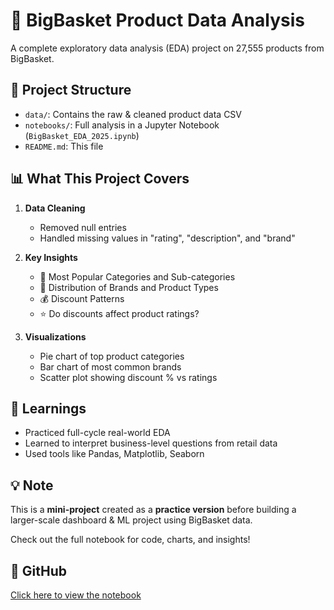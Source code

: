 # 🛒 BigBasket Product Data Analysis

A complete exploratory data analysis (EDA) project on 27,555 products from BigBasket.

## 📁 Project Structure

- `data/`: Contains the raw & cleaned product data CSV
- `notebooks/`: Full analysis in a Jupyter Notebook (`BigBasket_EDA_2025.ipynb`)
- `README.md`: This file

## 📊 What This Project Covers

1. **Data Cleaning**
   - Removed null entries
   - Handled missing values in "rating", "description", and "brand"

2. **Key Insights**
   - 🧴 Most Popular Categories and Sub-categories
   - 🧼 Distribution of Brands and Product Types
   - 💰 Discount Patterns
   - ⭐ Do discounts affect product ratings?

3. **Visualizations**
   - Pie chart of top product categories
   - Bar chart of most common brands
   - Scatter plot showing discount % vs ratings

## 🧠 Learnings

- Practiced full-cycle real-world EDA
- Learned to interpret business-level questions from retail data
- Used tools like Pandas, Matplotlib, Seaborn

## 💡 Note

This is a **mini-project** created as a **practice version** before building a larger-scale dashboard & ML project using BigBasket data.

Check out the full notebook for code, charts, and insights!

## 🔗 GitHub

[Click here to view the notebook](./notebooks/BigBasket_EDA_2025.ipynb)
